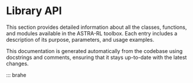 # Library API

This section provides detailed information about all the classes, functions, and modules available in the ASTRA-RL toolbox. Each entry includes a description of its purpose, parameters, and usage examples.

This documentation is generated automatically from the codebase using docstrings and comments, ensuring that it stays up-to-date with the latest changes.

::: brahe